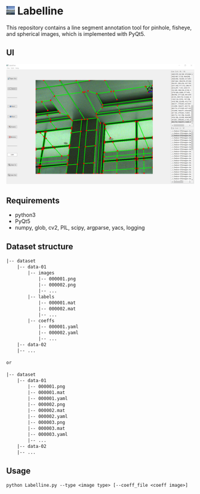 [<img height="23" src="https://github.com/lh9171338/Outline/blob/master/icon.jpg"/>](https://github.com/lh9171338/Outline) Labelline
===
This repository contains a line segment annotation tool for pinhole, fisheye, and spherical images, which is implemented with PyQt5.

## UI

<p align="center">
    <img src="UI.png"/>
</p> 

## Requirements

* python3
* PyQt5
* numpy, glob, cv2, PIL, scipy, argparse, yacs, logging

## Dataset structure

    |-- dataset  
        |-- data-01  
            |-- images  
                |-- 000001.png  
                |-- 000002.png  
                |-- ...  
            |-- labels  
                |-- 000001.mat  
                |-- 000002.mat  
                |-- ...  
            |-- coeffs
                |-- 000001.yaml
                |-- 000002.yaml  
                |-- ...  
        |-- data-02  
        |-- ...

    or

    |-- dataset  
        |-- data-01
            |-- 000001.png  
            |-- 000001.mat  
            |-- 000001.yaml
            |-- 000002.png  
            |-- 000002.mat  
            |-- 000002.yaml
            |-- 000003.png  
            |-- 000003.mat  
            |-- 000003.yaml
            |-- ...
        |-- data-02  
        |-- ...

## Usage
```
python Labelline.py --type <image type> [--coeff_file <coeff image>]
```
